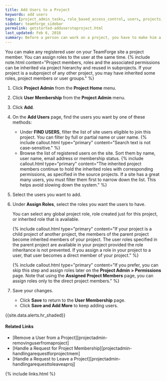 ```yaml
---
title: Add Users to a Project
keywords: add users
tags: [project_admin_tasks, role_based_access_control, users, projects, users]
sidebar: teamforge_sidebar
permalink: getstarted-adduserstoproject.html
last_updated: Feb 6, 2018
summary: Before a person can work on a project, you have to make him a member of the project.
---
```

You can make any registered user on your TeamForge site a project member. You can assign roles to the user at the same time.
{% include note.html content="Project members, roles and the associated permissions can be inherited via project hierarchy and reused in subprojects. If your project is a subproject of any other project, you may have inherited some roles, project members or user groups." %}

1. Click **Project Admin** from the **Project Home** menu.
2. Click **User Membership** from the **Project Admin** menu.
3. Click **Add**.
4. On the **Add Users** page, find the users you want by one of these methods:
   * Under **FIND USERS**, filter the list of site users eligible to join this project. You can filter by full or partial name or user name.
     {% include callout.html type="primary" content="Search text is not case-sensitive." %}
   * Browse the list of registered users on the site. Sort them by name, user name, email address or membership status.
     {% include callout.html type="primary" content="The inherited project members continue to hold the inherited roles with corresponding permissions, as specified in the source projects. If a site has a great many users, you must filter them first to narrow down the list. This helps avoid slowing down the system." %}
5. Select the users you want to add.
6. Under **Assign Roles**, select the roles you want the users to have.

   You can select any global project role, role created just for this project, or inherited role that is available.

   {% include callout.html type="primary" content="If your project is a child project of another project, the members of the parent project become inherited members of your project. The user roles specified in the parent project are available in your project provided the role inheritance is not prevented. If you assign a role in your project to a user, that user becomes a direct member of your project." %}

   {% include callout.html type="primary" content="If you prefer, you can skip this step and assign roles later on the **Project Admin > Permissions** page. Note that using the **Assigned Project Members** page, you can assign roles only to the direct project members." %}

7. Save your changes.
   * Click **Save** to return to the **User Membership** page.
   * Click **Save and Add More** to keep adding users.

{{site.data.alerts.hr_shaded}}
#### Related Links
* [Remove a User from a Project][projectadmin-removinguserfromaproject]
* [Handle a Request for Project Membership][projectadmin-handlingarequestforprojectmem]
* [Handle a Request to Leave a Project][projectadmin-handlingarequesttoleaveaproj]

{% include links.html %}